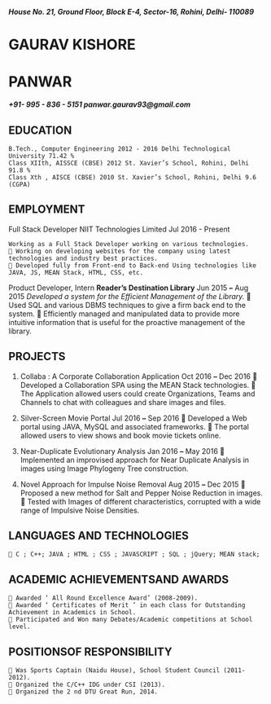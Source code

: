 **_House No. 21, Ground Floor,
Block E-4, Sector-16,
Rohini, Delhi- 110089_**

# GAURAV KISHORE
# PANWAR

**_+91- 995 - 836 - 5151
panwar.gaurav93@gmail.com_**

## EDUCATION

```
B.Tech., Computer Engineering 2012 - 2016 Delhi Technological University 71.42 %
Class XIIth, AISSCE (CBSE) 2012 St. Xavier’s School, Rohini, Delhi 91.8 %
Class Xth , AISCE (CBSE) 2010 St. Xavier’s School, Rohini, Delhi 9.6 (CGPA)
```
## EMPLOYMENT

Full Stack Developer NIIT Technologies Limited Jul 2016 - Present

```
Working as a Full Stack Developer working on various technologies.
 Working on developing websites for the company using latest technologies and industry best practices.
 Developed fully from Front-end to Back-end Using technologies like JAVA, JS, MEAN Stack, HTML, CSS, etc.
```
Product Developer, Intern **Reader’s Destination Library** Jun 2015 **–** Aug 2015
_Developed a system for the Efficient Management of the Library._
 Used SQL and various DBMS techniques to give a firm back end to the system.
 Efficiently managed and manipulated data to provide more intuitive information that is useful for the
proactive management of the library.

## PROJECTS

1. Collaba : A Corporate Collaboration Application Oct 2016 **–** Dec 2016
     Developed a Collaboration SPA using the MEAN Stack technologies.
     The Application allowed users could create Organizations, Teams and Channels to chat with colleagues and
       share images and files.

2. Silver-Screen Movie Portal Jul 2016 **–** Sep 2016
 Developed a Web portal using JAVA, MySQL and associated frameworks.
 The portal allowed users to view shows and book movie tickets online.

3. Near-Duplicate Evolutionary Analysis Jan 2016 **–** May 2016
 Implemented an improvised approach for Near Duplicate Analysis in images using Image Phylogeny Tree
construction.

4. Novel Approach for Impulse Noise Removal Aug 2015 **–** Dec 2015
 Proposed a new method for Salt and Pepper Noise Reduction in images.
 Tested with Images of different characteristics, corrupted with a wide range of Impulsive Noise Densities.

## LANGUAGES AND TECHNOLOGIES

```
 C ; C++; JAVA ; HTML ; CSS ; JAVASCRIPT ; SQL ; jQuery; MEAN stack;
```
## ACADEMIC ACHIEVEMENTSAND AWARDS

```
 Awarded ‘ All Round Excellence Award’ (2008-2009).
 Awarded ‘ Certificates of Merit ’ in each class for Outstanding Achievement in Academics in School.
 Participated and Won many Debates/Academic competitions at School level.
```
## POSITIONSOF RESPONSIBILITY

```
 Was Sports Captain (Naidu House), School Student Council (2011-2012).
 Organized the C/C++ IDG under CSI (2013).
 Organized the 2 nd DTU Great Run, 2014.
```

